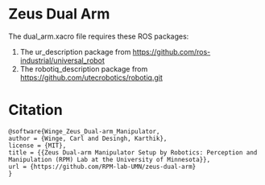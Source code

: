# Zeus Dual Arm
The dual_arm.xacro file requires these ROS packages:
1. The ur_description package from https://github.com/ros-industrial/universal_robot
2. The robotiq_description package from https://github.com/utecrobotics/robotiq.git

# Citation
```
@software{Winge_Zeus_Dual-arm_Manipulator,
author = {Winge, Carl and Desingh, Karthik},
license = {MIT},
title = {{Zeus Dual-arm Manipulator Setup by Robotics: Perception and Manipulation (RPM) Lab at the University of Minnesota}},
url = {https://github.com/RPM-lab-UMN/zeus-dual-arm}
}
```
